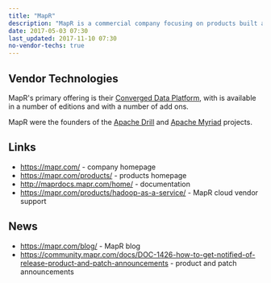 ```yaml
---
title: "MapR"
description: "MapR is a commercial company focusing on products built around it's Converged Data Platform, which provides Hadoop compatibility plus NoSQL and streaming data storage capabilities, and which is bundled with a number of Hadoop open source products.  They have started and are active in a number of open source components, including Apache Drill and Apache Myriad, both of which they founded. MapR was founded in 2009."
date: 2017-05-03 07:30
last_updated: 2017-11-10 07:30
no-vendor-techs: true
---
```

## Vendor Technologies

MapR's primary offering is their [Converged Data Platform](/technologies/mapr-converged-data-platform/), with is available in a number of editions and with a number of add ons.

MapR were the founders of the [Apache Drill](/technologies/apache-drill/) and [Apache Myriad](/technologies/apache-myriad/) projects.

## Links

* <https://mapr.com/> - company homepage
* <https://mapr.com/products/> - products homepage
* <http://maprdocs.mapr.com/home/> - documentation
* <https://mapr.com/products/hadoop-as-a-service/> - MapR cloud vendor support

## News

* <https://mapr.com/blog/> - MapR blog
* <https://community.mapr.com/docs/DOC-1426-how-to-get-notified-of-release-product-and-patch-announcements> - product and patch announcements